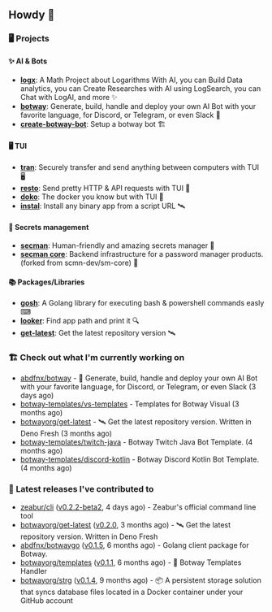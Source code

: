## Howdy 👋

### 🖥️ Projects

#### ✨ AI & Bots

- [**logx**](https://lx.hop.sh): A Math Project about Logarithms With AI, you can Build Data analytics, you can Create Researches with AI using LogSearch, you can Chat with LogAI, and more ✨
- [**botway**](https://github.com/abdfnx/botway): Generate, build, handle and deploy your own AI Bot with your favorite language, for Discord, or Telegram, or even Slack 🤖
- [**create-botway-bot**](https://github.com/abdfnx/create-botway-bot): Setup a botway bot 🏗️

#### 🖥 TUI

- [**tran**](https://github.com/abdfnx/tran): Securely transfer and send anything between computers with TUI 🖥
- [**resto**](https://github.com/abdfnx/resto): Send pretty HTTP & API requests with TUI 🔗
- [**doko**](https://github.com/abdfnx/doko): The docker you know but with TUI 🐳
- [**instal**](https://github.com/abdfnx/instal): Install any binary app from a script URL 🛰️

#### 🔐 Secrets management

- [**secman**](https://github.com/scmn-dev/secman): Human-friendly and amazing secrets manager 👊
- [**secman core**](https://github.com/scmn-dev/core): Backend infrastructure for a password manager products. (forked from scmn-dev/sm-core) 📡️

#### 📚 Packages/Libraries

- [**gosh**](https://github.com/abdfnx/gosh): A Golang library for executing bash & powershell commands easly ⌨
- [**looker**](https://github.com/abdfnx/looker): Find app path and print it 🔍
- [**get-latest**](https://github.com/scmn-dev/get-latest): Get the latest repository version 🛰️

### 🏗️ Check out what I'm currently working on


- [abdfnx/botway](https://github.com/abdfnx/botway) - 🤖 Generate, build, handle and deploy your own AI Bot with your favorite language, for Discord, or Telegram, or even Slack (3 days ago)
- [botway-templates/vs-templates](https://github.com/botway-templates/vs-templates) - Templates for Botway Visual (3 months ago)
- [botwayorg/get-latest](https://github.com/botwayorg/get-latest) - 🛰️ Get the latest repository version. Written in Deno Fresh (3 months ago)
- [botway-templates/twitch-java](https://github.com/botway-templates/twitch-java) - Botway Twitch Java Bot Template. (4 months ago)
- [botway-templates/discord-kotlin](https://github.com/botway-templates/discord-kotlin) - Botway Discord Kotlin Bot Template. (4 months ago)

### 🔭 Latest releases I've contributed to

- [zeabur/cli](https://github.com/zeabur/cli) ([v0.2.2-beta2](https://github.com/zeabur/cli/releases/tag/v0.2.2-beta2), 4 days ago) - Zeabur&#39;s official command line tool
- [botwayorg/get-latest](https://github.com/botwayorg/get-latest) ([v0.2.0](https://github.com/botwayorg/get-latest/releases/tag/v0.2.0), 3 months ago) - 🛰️ Get the latest repository version. Written in Deno Fresh
- [abdfnx/botwaygo](https://github.com/abdfnx/botwaygo) ([v0.1.5](https://github.com/abdfnx/botwaygo/releases/tag/v0.1.5), 6 months ago) - Golang client package for Botway.
- [botwayorg/templates](https://github.com/botwayorg/templates) ([v0.1.1](https://github.com/botwayorg/templates/releases/tag/v0.1.1), 6 months ago) - 🎲 Botway Templates Handler
- [botwayorg/strg](https://github.com/botwayorg/strg) ([v0.1.4](https://github.com/botwayorg/strg/releases/tag/v0.1.4), 9 months ago) - 📦 A persistent storage solution that syncs database files located in a Docker container under your GitHub account
